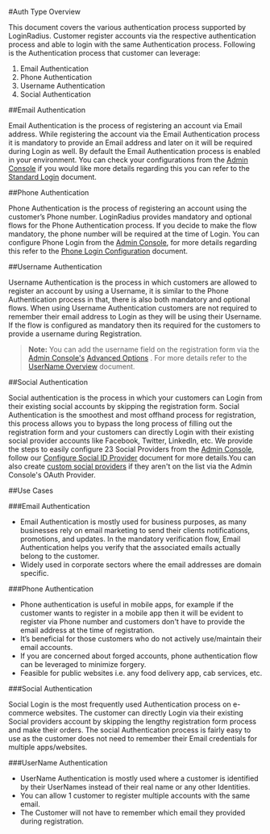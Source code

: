 #Auth Type Overview

This document covers the various authentication process supported by LoginRadius. Customer register accounts via the respective authentication process and able to login with the same Authentication process. Following is the Authentication process that customer can leverage:

1. Email Authentication
2. Phone Authentication
3. Username Authentication
4. Social Authentication

##Email Authentication

Email Authentication is the process of registering an account via Email address. While registering the account via the Email Authentication process it is mandatory to provide an Email address and later on it will be required during Login as well. By default the Email Authentication process is enabled in your environment. You can check your configurations from the [Admin Console](https://adminconsole.loginradius.com/platform-configuration/authentication-configuration/standard-login/data-schema) if you would like more details regarding this you can refer to the [Standard Login](https://www.loginradius.com/docs/api/v2/dashboard/platform-configuration/standard-login#standardfieldsbasic1)
document.

##Phone Authentication

Phone Authentication is the process of registering an account using the customer’s Phone number. LoginRadius provides mandatory and optional flows for the Phone Authentication process. If you decide to make the flow mandatory, the phone number will be required at the time of Login. You can configure Phone Login from the [Admin Console](https://adminconsole.loginradius.com/platform-configuration/authentication-configuration/phone-login/otp-settings), for more details regarding this refer to the [Phone Login Configuration](https://www.loginradius.com/docs/api/v2/admin-console/platform-configuration/phone-login-configuration/#phone-login-configuration)
document.

##Username Authentication

Username Authentication is the process in which customers are allowed to register an account by using a Username, it is similar to the Phone Authentication process in that, there is also both mandatory and optional flows. When using Username Authentication customers are not required to remember their email address to Login as they will be using their Username. If the flow is configured as mandatory then its required for the customers to provide a username during Registration.

> **Note:** You can add the username field on the registration form via the [Admin Console's](https://adminconsole.loginradius.com/platform-configuration/authentication-configuration/standard-login/data-schema) [Advanced Options](https://www.loginradius.com/docs/api/v2/dashboard/platform-configuration/standard-login#advancedconfiguration7)
> . For more details refer to the [UserName Overview](https://www.loginradius.com/docs/api/v2/customer-identity-api/overview#usernamelogin3)
> document.

##Social Authentication

Social authentication is the process in which your customers can Login from their existing social accounts by skipping the registration form. Social Authentication is the smoothest and most offhand process for registration, this process allows you to bypass the long process of filling out the registration form and your customers can directly Login with their existing social provider accounts like Facebook, Twitter, LinkedIn, etc. We provide the steps to easily configure 23 Social Providers from the [Admin Console](https://adminconsole.loginradius.com/platform-configuration/authentication-configuration/social-login/social-providers), follow our [Configure Social ID Provider](https://www.loginradius.com/docs/api/v2/dashboard/social-provider/configure-social-apps)
document for more details.You can also create [custom social providers](https://adminconsole.loginradius.com/platform-configuration/authentication-configuration/custom-idps/oauth-provider) if they aren't on the list via the Admin Console's OAuth Provider.

##Use Cases

###Email Authentication

- Email Authentication is mostly used for business purposes, as many businesses rely on email marketing to send their clients notifications, promotions, and updates. In the mandatory verification flow, Email Authentication helps you verify that the associated emails actually belong to the customer.
- Widely used in corporate sectors where the email addresses are domain specific.

###Phone Authentication

- Phone authentication is useful in mobile apps, for example if the customer wants to register in a mobile app then it will be evident to register via Phone number and customers don't have to provide the email address at the time of registration.
- It’s beneficial for those customers who do not actively use/maintain their email accounts.
- If you are concerned about forged accounts, phone authentication flow can be leveraged to minimize forgery.
- Feasible for public websites i.e. any food delivery app, cab services, etc.

###Social Authentication

Social Login is the most frequently used Authentication process on e-commerce websites. The customer can directly Login via their existing Social providers account by skipping the lengthy registration form process and make their orders. The social Authentication process is fairly easy to use as the customer does not need to remember their Email credentials for multiple apps/websites.

###UserName Authentication

- UserName Authentication is mostly used where a customer is identified by their UserNames instead of their real name or any other Identities.
- You can allow 1 customer to register multiple accounts with the same email.
- The Customer will not have to remember which email they provided during registration.
